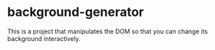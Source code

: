 # background-generator

This is a project that manipulates the DOM so that you can change its background interactively.
